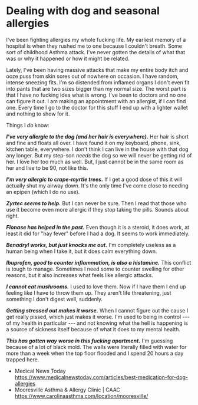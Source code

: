 # Dealing with dog and seasonal allergies

I've been fighting allergies my whole fucking life. My earliest memory of a hospital is when they rushed me to one because I couldn't breath. Some sort of childhood Asthma attack. I've never gotten the details of what that was or why it happened or how it might be related.

Lately, I've been having massive attacks that make my entire body itch and ooze puss from skin sores out of nowhere on occasion. I have random, intense sneezing fits. I'm so distended from inflamed organs I don't even fit into pants that are two sizes bigger than my normal size. The worst part is that I have no fucking idea what is wrong. I've been to doctors and no one can figure it out. I am making an appointment with an allergist, if I can find one. Every time I go to the doctor for this stuff I end up with a lighter wallet and nothing to show for it.

Things I *do* know:

***I've very allergic to the dog (and her hair is everywhere).*** Her hair is short and fine and floats all over. I have found it on my keyboard, phone, sink, kitchen table, everywhere. I don't think I can live in the house with that dog any longer. But my step-son *needs* the dog so we will never be getting rid of her. I love her too much as well. But, I just cannot be in the same room as her and live to be 90, not like this.

***I'm very allergic to crape-myrtle trees.*** If I get a good dose of this it will actually shut my airway down. It's the only time I've come close to needing an epipen (which I do no use).

***Zyrtec seems to help.*** But I can never be sure. Then I read that those who use it become even more allergic if they stop taking the pills. Sounds about right.

***Flonase has helped in the past.*** Even though it is a steroid, it does work, at least it did for "hay fever" before I had a dog. It seems to work immediately.

***Benadryl works, but just knocks me out.*** I'm completely useless as a human being when I take it, but it does calm everything down.

***Ibuprofen, good to counter inflammation, is also a histamine.*** This conflict is tough to manage. Sometimes I need some to counter swelling for other reasons, but it also increases what feels like allergic attacks.

***I cannot eat mushrooms.*** I used to love them. Now if I have them I end up feeling like I have to throw them up. They aren't life threatening, just something I don't digest well, suddenly.

***Getting stressed out makes it worse.*** When I cannot figure out the cause I get really pissed, which just makes it worse. I'm used to being in control --- of my health in particular --- and not knowing what the hell is happening is a source of sickness itself because of what it does to my mental health.

***This has gotten way worse in this fucking apartment.*** I'm guessing because of a lot of black mold. The walls were literally filled with water for more than a week when the top floor flooded and I spend 20 hours a day trapped here.

* Medical News Today  
  <https://www.medicalnewstoday.com/articles/best-medication-for-dog-allergies>
* Mooresville Asthma & Allergy Clinic \| CAAC  
  <https://www.carolinaasthma.com/location/mooresville/>
